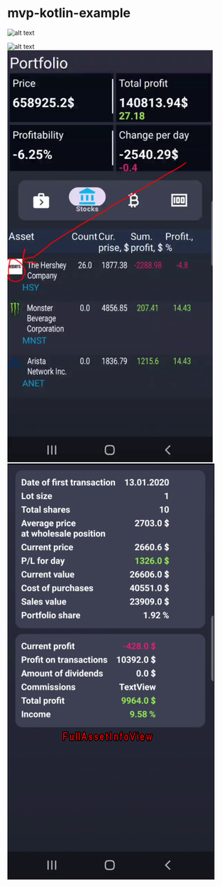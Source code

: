 # mvp-kotlin-example
![alt text]((https://github.com/donl0/mvp-kotlin-example/blob/main/README%20pics/main_page.jpg](https://github.com/donl0/mvp-kotlin-example/blob/main/README%20pics/connections.png)))

![alt text]((https://github.com/donl0/mvp-kotlin-example/blob/main/README%20pics/main_page.jpg))
![alt text](https://github.com/donl0/mvp-kotlin-example/blob/main/README%20pics/pointer_for_full_asset_info.jpg)
![alt text](http://github.com/donl0/mvp-kotlin-example/blob/main/README%20pics/asset_full_info_page.jpg)

